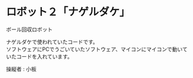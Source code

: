 # ロボット２「ナゲルダケ」
ボール回収ロボット

ナゲルダケで使われていたコードです。  
ソフトウェアにPCでうごいていたソフトウェア、マイコンにマイコンで動いていたコードを入れています。

操縦者 : 小板
